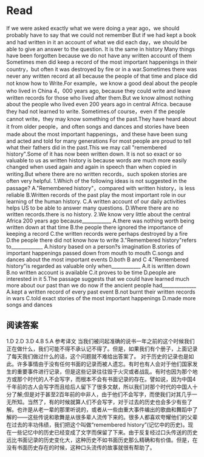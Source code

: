 # Read
If we were asked exactly what we were doing a year ago，we should probably have to say that we could not remember But if we had kept a book and had written in it an account of what we did each day，we should be able to give an answer to the question.
It is the same in history Many things have been forgotten because we do not have any written account of them Sometimes men did keep a record of the most important happenings in their country，but often it was destroyed by fire or in a war.Sometimes there was never any written record at all because the people of that time and place did not know how to Write.For example，we know a good deal about the people who lived in China 4，000 years ago, because they could write and leave written records for those who lived after them.But we know almost nothing about the people who lived even 200 years ago in central Africa. because they had not learned to write. Sometimes.of course，even if the people cannot write，they may know something of the past.They have heard about it from older people，and often songs and dances and stories have been made about the most important happenings，and these have been sung and acted and told for many generations For most people are proud to tell what their fathers did in the past.This we may call "remembered history".Some of it has now been written down. It is not so exact or so valuable to us as written history is because words are much more easily changed when used again and again in speech than when copied in writing.But where there are no written records，such spoken stories are often very helpful.
1.Which of the following ideas is not suggested in the passage?
A."Remembered history"，compared with written history，is less reliable
B.Written records of the past play the most important role in our learning of the human history.
C.A written account of our daily activities helps US to be able to answer many questions.
D.Where there are no written records.there is no history.
2.We know very little about the central Africa 200 years ago because____________
A.there was nothing worth being written down at that time
B.the people there ignored the importance of keeping a record
C.the written records were perhaps destroyed by a fire
D.the people there did not know how to write
3."Remembered history"refers to_____________
A.history based on a person?s imagination
B.stories of important happenings passed down from mouth to mouth
C.songs and dances about the most important events
D.both B and C
4."Remembered history"is regarded as valuable only when____________
A.it is written down
B.no written account is available
C.it proves to be time
D.people are interested in it
5.The passage suggests that we could have learned much more about our past than we do now if the ancient people had______________
A.kept a written record of every past event
B.not burnt their written records in wars
C.told exact stories of the most important happenings
D.made more songs and dances
## 阅读答案
1.D
2.D
3.D
4.B
5.A
参考译文
当我们被问起准确的说书一年之前的这个时候我们正在做什么，我们可能不得不承认记不得了。但是，如果我们有个册子，上面记录了每天我们做过什么的话，这个问题就不难给出答案了。
对于历史的记录也是如此。许多事情由于没有任何书面的记录而被人遗忘。有时也有人会对于他们国家发生的重要事件进行记录，但是这些记录往往毁于火灾或者战乱。有时也因为那个地方或那个时代的人不会写字，而根本不会有书面记录的存在。譬如说，因为中国4千年前的古人会写字而且给后人留下了很多文献，所以我们对那个时代的中国人十分了解;但是对于甚至2百年前的中非人，由于他们不会写字，而使我们对其几乎一无所知。当然了，有的时候就算人们不会写字，对于过去的历史也会多少有些了解。也许是从老一辈的那里听说的，或者从一些由重大事件编出的歌曲和舞蹈中了解的——这些传说和歌舞是从很多辈人流传下来的。很多人都喜欢夸耀他们的父辈在过去的丰功伟绩，我们把这个叫做“remembered history”(记忆中的历史)。现在一些记忆中的历史已经变成了文字而保留了下来。由于反复经过口头传送的历史远比书面记录的历史变化大，这种历史不如书面历史那么精确和有价值。但是，在没有书面历史存在的时候，这种口头流传的故事就很有帮助了。
